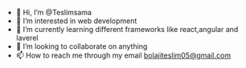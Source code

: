- 👋 Hi, I’m @Teslimsama
- 👀 I’m interested in web development 
- 🌱 I’m currently learning different frameworks like react,angular and laverel
- 💞️ I’m looking to collaborate on anything
- 📫 How to reach me through my email bolajiteslim05@gmail.com
